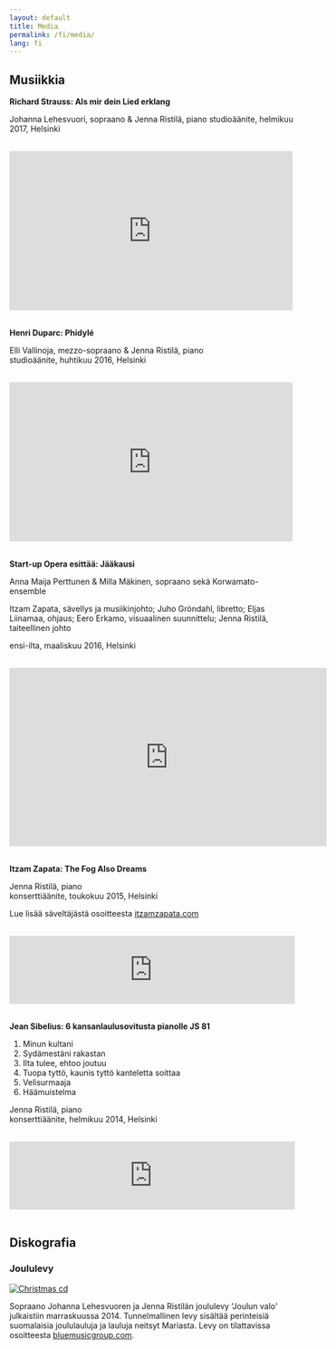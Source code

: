 ```yaml
---
layout: default
title: Media
permalink: /fi/media/
lang: fi
---
```



## Musiikkia

__Richard Strauss: Als mir dein Lied erklang__


Johanna Lehesvuori, sopraano & Jenna Ristilä, piano
studioäänite, helmikuu 2017, Helsinki

<br/>

<div class="video container">
<iframe src="https://player.vimeo.com/video/209055896?byline=0&portrait=0" width="500" height="281" frameborder="0" webkitallowfullscreen mozallowfullscreen allowfullscreen></iframe>
</div>

<br/>

__Henri Duparc: Phidylé__


Elli Vallinoja, mezzo-sopraano & Jenna Ristilä, piano  
studioäänite, huhtikuu 2016, Helsinki

<br/>

<div class="video container">
<iframe src="https://player.vimeo.com/video/164059137?byline=0&portrait=0" width="500" height="281" frameborder="0" webkitallowfullscreen mozallowfullscreen allowfullscreen></iframe>
</div>

<br/>

__Start-up Opera esittää: Jääkausi__


Anna Maija Perttunen & Milla Mäkinen, sopraano sekä Korwamato-ensemble

Itzam Zapata, sävellys ja musiikinjohto;
Juho Gröndahl, libretto;
Eljas Liinamaa, ohjaus;
Eero Erkamo, visuaalinen suunnittelu;
Jenna Ristilä, taiteellinen johto

ensi-ilta, maaliskuu 2016, Helsinki

<br/>

<div class="video container">
<iframe width="560" height="315" src="https://www.youtube.com/embed/MfDPcTp--wc" frameborder="0" webkitallowfullscreen mozallowfullscreen allowfullscreen></iframe>
</div>

<br/>

__Itzam Zapata: The Fog Also Dreams__  

Jenna Ristilä, piano  
konserttiäänite, toukokuu 2015, Helsinki

Lue lisää säveltäjästä osoitteesta [itzamzapata.com](http://www.itzamzapata.com/)

<br/>

<div>
<iframe width="100%" height="120" scrolling="no" frameborder="no" src="https://w.soundcloud.com/player/?url=https%3A//api.soundcloud.com/tracks/220369170&amp;auto_play=false&amp;hide_related=true&amp;show_comments=false&amp;show_user=false&amp;show_reposts=false&amp;visual=false&amp;sharing=false&amp;buying=false&amp;color=2F5966&amp;theme_color=009966&amp;show_playcount=false&amp;show_artwork=false"></iframe>
</div>

<br/>

__Jean Sibelius: 6 kansanlaulusovitusta pianolle JS 81__

1. Minun kultani 
2. Sydämestäni rakastan 
3. Ilta tulee, ehtoo joutuu 
4. Tuopa tyttö, kaunis tyttö kanteletta soittaa 
5. Velisurmaaja 
6. Häämuistelma

Jenna Ristilä, piano  
konserttiäänite, helmikuu 2014, Helsinki

<br/>

<div>
<iframe width="100%" height="120" scrolling="no" frameborder="no" src="https://w.soundcloud.com/player/?url=https%3A//api.soundcloud.com/tracks/166484751%3Fsecret_token%3Ds-7le8O&amp;;auto_play=false&amp;hide_related=true&amp;show_comments=false&amp;show_user=false&amp;show_reposts=false&amp;visual=false&amp;sharing=false&amp;buying=false&amp;color=2F5966&amp;theme_color=009966&amp;show_playcount=false&amp;show_artwork=false"></iframe>
</div>

<br/>

## Diskografia

### Joululevy

[![Christmas cd](../../images/christmas_cd.jpg)](http://lightofchristmas.bluemusicgroup.com/)

Sopraano Johanna Lehesvuoren ja Jenna Ristilän joululevy 'Joulun valo' julkaistiin marraskuussa 2014. Tunnelmallinen levy sisältää perinteisiä suomalaisia joululauluja ja lauluja neitsyt Mariasta. Levy on tilattavissa osoitteesta [bluemusicgroup.com](http://lightofchristmas.bluemusicgroup.com/). 
